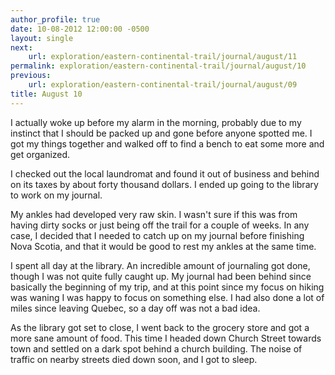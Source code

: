 ```yaml
---
author_profile: true
date: 10-08-2012 12:00:00 -0500
layout: single
next:
    url: exploration/eastern-continental-trail/journal/august/11
permalink: exploration/eastern-continental-trail/journal/august/10
previous:
    url: exploration/eastern-continental-trail/journal/august/09
title: August 10
---
```

I actually woke up before my alarm in the morning, probably due to my instinct that I should be packed up and gone before anyone spotted me. I got my things together and walked off to find a bench to eat some more and get organized.

I checked out the local laundromat and found it out of business and behind on its taxes by about forty thousand dollars. I ended up going to the library to work on my journal.

My ankles had developed very raw skin. I wasn't sure if this was from having dirty socks or just being off the trail for a couple of weeks. In any case, I decided that I needed to catch up on my journal before finishing Nova Scotia, and that it would be good to rest my ankles at the same time.

I spent all day at the library. An incredible amount of journaling got done, though I was not quite fully caught up. My journal had been behind since basically the beginning of my trip, and at this point since my focus on hiking was waning I was happy to focus on something else. I had also done a lot of miles since leaving Quebec, so a day off was not a bad idea.

As the library got set to close, I went back to the grocery store and got a more sane amount of food. This time I headed down Church Street towards town and settled on a dark spot behind a church building. The noise of traffic on nearby streets died down soon, and I got to sleep.